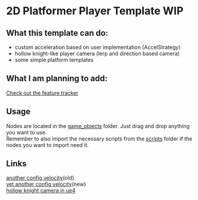 # 2D Platformer Player Template WIP
## What this template can do:
- custom acceleration based on user implementation (AccelStrategy)
- hollow knight-like player camera (lerp and direction based camera)
- some simple platform templates

## What I am planning to add:
[Check out the feature tracker](https://github.com/Darr3n2GG/2D-Platformer-Player-Template-WIP/issues/2)

## Usage
Nodes are located in the [game_objects](https://github.com/Darr3n2GG/2D-Platformer-Player-Template-WIP/tree/main/src/game_objects) folder. Just drag and drop anything you want to use.  
Remember to also import the necessary scripts from the [scripts](https://github.com/Darr3n2GG/2D-Platformer-Player-Template-WIP/tree/main/src/systems) folder if the nodes you want to import need it.

## Links
[another config velocity](https://www.desmos.com/calculator/uolujlxkkr)(old)  
[yet another config velocity](https://www.desmos.com/calculator/qb6w0iahwl)(new)  
[hollow knight camera in ue4](https://www.youtube.com/watch?v=w4xM9EWKs3I)
